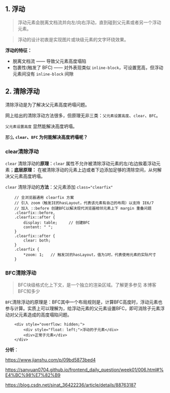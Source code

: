 ## 1. 浮动

> 浮动元素会脱离文档流并向左/向右浮动，直到碰到父元素或者另一个浮动元素。

> 浮动的设计初衷是实现图片或块级元素的文字环绕效果。

**浮动的特征：**

- 脱离文档流 —— 导致父元素高度塌陷
- 包裹性(触发了 BFC) —— 对外表现类似 `inline-block`，可设置宽高，但浮动元素间没有 `inline-block` 间隙

## 2. 清除浮动

清除浮动是为了解决父元素高度坍塌问题。

网上给出的清除浮动方法很多，但原理无非三类：`父元素设置高度`、`clear`、`BFC`。

`父元素设置高度` 显然能解决高度坍塌。

那么 **`clear`、`BFC` 为何能解决高度坍塌呢？**

### clear清除浮动

`clear` 清除浮动的**原理**：`clear` 属性不允许被清除浮动元素的左/右边挨着浮动元素；**底层原理：** 在被清除浮动的元素上边或者下边添加足够的清除空间，从何解决父元素高度坍塌。

`clear` 清除浮动的**方法**：父元素添加 `class="clearfix"`

        // 全浏览器通用 clearfix 方案
        // 引入 zoom（触发IE的hasLayout，代表该元素有自己的布局）以支持 IE6/7
        // 加入 ::before 创建BFC以解决现代浏览器相邻元素上下 margin 重叠问题
        .clearfix::before,
        .clearfix::after {
            display: table;     // 创建BFC
            content: " ";
        }
        .clearfix::after {
            clear: both;
        }
        .clearfix {
            *zoom: 1;   // 触发IE的hasLayout，值为1时，代表使用元素的实际尺寸
        }

### BFC清除浮动
> BFC块级格式化上下文，是一个独立的渲染区域。了解更多参见 本博客 BFC知多少

`BFC`清除浮动的原理是：BFC其中一个布局规则是，计算BFC高度时，浮动元素也参与计算。实质上可以理解为，给浮动元素的父元素设置BFC，即可消除子元素浮动对父元素造成的高度塌陷问题。

        <div style="overflow: hidden;">
            <div style="float: left;">浮动的子元素</div>
            <div>正常子元素</div>
        </div>

**分析**：

https://www.jianshu.com/p/09bd5873bed4

https://sanyuan0704.github.io/frontend_daily_question/week01/006.html#%E4%BC%98%E7%82%B9

https://blog.csdn.net/sinat_36422236/article/details/88763187
